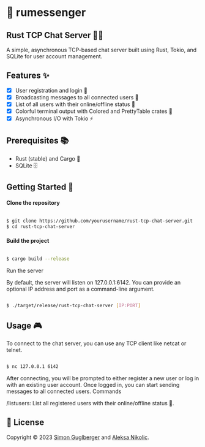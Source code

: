 # 📨 rumessenger 
## Rust TCP Chat Server 🦀💬

A simple, asynchronous TCP-based chat server built using Rust, Tokio, and SQLite for user account management.

## Features ✨

- [x] User registration and login 🔐
- [x] Broadcasting messages to all connected users 📡
- [x] List of all users with their online/offline status 👥
- [x] Colorful terminal output with Colored and PrettyTable crates 🌈
- [x] Asynchronous I/O with Tokio ⚡️

## Prerequisites 📚

- Rust (stable) and Cargo 🦀 </br>
- SQLite 🗄️

## Getting Started 🚀
#### Clone the repository

``` bash

$ git clone https://github.com/yourusername/rust-tcp-chat-server.git
$ cd rust-tcp-chat-server
```

#### Build the project

``` bash

$ cargo build --release
```

Run the server

By default, the server will listen on 127.0.0.1:6142. You can provide an optional IP address and port as a command-line argument.

``` bash

$ ./target/release/rust-tcp-chat-server [IP:PORT]
```

## Usage 🎮

To connect to the chat server, you can use any TCP client like netcat or telnet.

``` bash

$ nc 127.0.0.1 6142
```

After connecting, you will be prompted to either register a new user or log in with an existing user account. Once logged in, you can start sending messages to all connected users.
Commands

/listusers: List all registered users with their online/offline status 👥.
## 📝 License

Copyright © 2023 [Simon Guglberger](https://github.com/sxmon17) and [Aleksa Nikolic](https://github.com/aaaleks07).</br>
</br>
